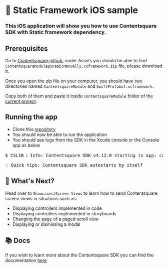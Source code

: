 # 🎉 Static Framework iOS sample 

### This iOS application will show you how to use Contentsquare SDK with Static framework dependency. <br />

## Prerequisites

Go to [Contentsquare github](https://github.com/ContentSquare/CS_iOS_SDK/releases), under Assets you should be able to find `ContentsquareModuleDynamicManually.xcframework.zip` file, please download it.

Once you open the zip file on your computer, you should have two directories named `ContentsquareModule` and `SwiftProtobuf.xcframework`.

Copy both of them and paste it inside `ContentsquareModule` folder of the [current project](https://github.com/ContentSquare/iOS-sample-app/tree/mobile-4115/Improve-sample-apps/Static%20Framework%20Sample/ContentsquareModule).

## Running the app
* Clone this [repository](https://github.com/ContentSquare/iOS-sample-app)
* You should now be able to run the application
* You should see logs from the SDK in the Xcode console or the Console app as below

<pre>$ CSLIB ℹ️ Info: Contentsquare SDK v4.12.0 starting in app: com.your.bundle.identifier</pre>

<pre>💡 Quick tips: Contentsquare SDK autostarts by itself </pre>

## 🚀 What's Next?

Head over to `Showcases/Screen Views` to learn how to send Contentsquare screen views in situations such as:
*  Displaying controllers implemented in code
*  Displaying controllers implemented in storyboards
*  Changing the page of a paged scroll view
*  Displaying or dismissing a modal

## 📚 Docs

If you wish to learn more about the Contentsquare SDK you can find the documentation [here](https://docs.contentsquare.com/ios/)